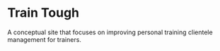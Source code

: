 # Train Tough
A conceptual site that focuses on improving personal training clientele management for trainers.
